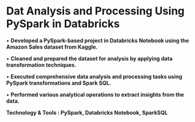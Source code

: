 # Dat Analysis and Processing Using PySpark in Databricks

• **Developed a PySpark-based project in Databricks Notebook using the Amazon Sales dataset from Kaggle.**

• **Cleaned and prepared the dataset for analysis by applying data transformation techniques.**

• **Executed comprehensive data analysis and processing tasks using PySpark transformations and Spark SQL.**

• **Performed various analytical operations to extract insights from the data.**

**Technology & Tools : PySpark, Databricks Notebook, SparkSQL**
